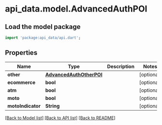 # api_data.model.AdvancedAuthPOI

## Load the model package
```dart
import 'package:api_data/api.dart';
```

## Properties
Name | Type | Description | Notes
------------ | ------------- | ------------- | -------------
**other** | [**AdvancedAuthOtherPOI**](AdvancedAuthOtherPOI.md) |  | [optional] 
**ecommerce** | **bool** |  | [optional] 
**atm** | **bool** |  | [optional] 
**moto** | **bool** |  | [optional] 
**motoIndicator** | **String** |  | [optional] 

[[Back to Model list]](../README.md#documentation-for-models) [[Back to API list]](../README.md#documentation-for-api-endpoints) [[Back to README]](../README.md)


